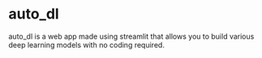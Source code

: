 # auto_dl
auto_dl is a web app made using streamlit that allows you to build various deep learning models with no coding required.
